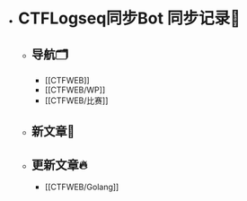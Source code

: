 - # CTFLogseq同步Bot 同步记录🤖
  - ## 导航🗂️
    - [[CTFWEB]]
    - [[CTFWEB/WP]]
    - [[CTFWEB/比赛]]
  - ## 新文章🎉
  - ## 更新文章🔥
    - [[CTFWEB/Golang]]
